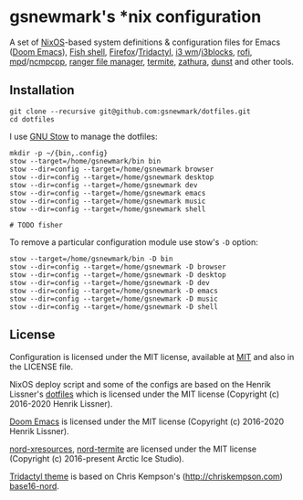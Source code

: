 # gsnewmark's *nix configuration

A set of [NixOS](https://nixos.org/)-based system definitions & configuration
files for Emacs ([Doom
Emacs](https://github.com/hlissner/doom-emacs/tree/develop)), [Fish
shell](https://fishshell.com/),
[Firefox](https://www.mozilla.org/en-US/firefox/new/)/[Tridactyl](https://github.com/tridactyl/tridactyl),
[i3 wm](http://i3wm.org/)/[i3blocks](https://github.com/vivien/i3blocks),
[rofi](https://github.com/DaveDavenport/rofi),
[mpd](http://www.musicpd.org/)/[ncmpcpp](http://ncmpcpp.rybczak.net/), [ranger
file manager](http://ranger.nongnu.org/),
[termite](https://github.com/thestinger/termite),
[zathura](https://pwmt.org/projects/zathura/),
[dunst](https://github.com/knopwob/dunst) and other tools.

## Installation

``` shell
git clone --recursive git@github.com:gsnewmark/dotfiles.git
cd dotfiles
```

I use [GNU Stow](https://www.gnu.org/software/stow/) to manage the dotfiles:

```shell
mkdir -p ~/{bin,.config}
stow --target=/home/gsnewmark/bin bin
stow --dir=config --target=/home/gsnewmark browser
stow --dir=config --target=/home/gsnewmark desktop
stow --dir=config --target=/home/gsnewmark dev
stow --dir=config --target=/home/gsnewmark emacs
stow --dir=config --target=/home/gsnewmark music
stow --dir=config --target=/home/gsnewmark shell

# TODO fisher
```

To remove a particular configuration module use stow's `-D` option:

``` shell
stow --target=/home/gsnewmark/bin -D bin
stow --dir=config --target=/home/gsnewmark -D browser
stow --dir=config --target=/home/gsnewmark -D desktop
stow --dir=config --target=/home/gsnewmark -D dev
stow --dir=config --target=/home/gsnewmark -D emacs
stow --dir=config --target=/home/gsnewmark -D music
stow --dir=config --target=/home/gsnewmark -D shell
```

## License

Configuration is licensed under the MIT license, available at
[MIT](http://opensource.org/licenses/MIT) and also in the LICENSE file.

NixOS deploy script and some of the configs are based on the Henrik Lissner's
[dotfiles](https://github.com/hlissner/dotfiles/tree/nixos) which is licensed
under the MIT license (Copyright (c) 2016-2020 Henrik Lissner).

[Doom Emacs](https://github.com/hlissner/doom-emacs/tree/develop) is licensed
under the MIT license (Copyright (c) 2016-2020 Henrik Lissner).

[nord-xresources](https://github.com/arcticicestudio/nord-xresources),
[nord-termite](https://github.com/arcticicestudio/nord-termite) are licensed
under the MIT license (Copyright (c) 2016-present Arctic Ice Studio).

[Tridactyl theme](config/tridactyl/themes/base16-nord.css) is based on Chris
Kempson's (http://chriskempson.com)
[base16-nord](https://github.com/bezmi/base16-tridactyl/blob/092a88c2233c10a1b28cad647b2bf3fd667aaa84/base16-nord.css).
